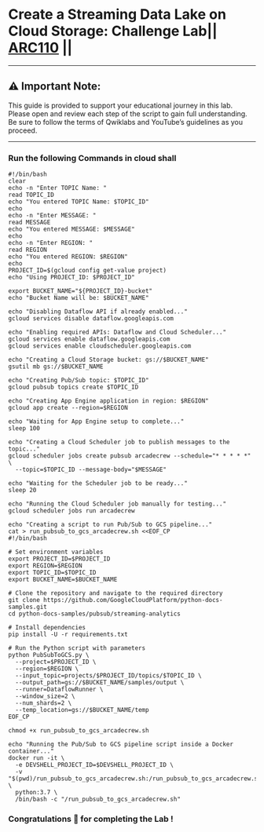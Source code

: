 # Create a Streaming Data Lake on Cloud Storage: Challenge Lab|| [ARC110](https://www.cloudskillsboost.google/course_templates/705/labs/461631) ||
---
## ⚠️ **Important Note:**
This guide is provided to support your educational journey in this lab. Please open and review each step of the script to gain full understanding. Be sure to follow the terms of Qwiklabs and YouTube’s guidelines as you proceed.

---
### Run the following Commands in cloud shall
```
#!/bin/bash
clear
echo -n "Enter TOPIC Name: "
read TOPIC_ID
echo "You entered TOPIC Name: $TOPIC_ID"
echo
echo -n "Enter MESSAGE: "
read MESSAGE
echo "You entered MESSAGE: $MESSAGE"
echo
echo -n "Enter REGION: "
read REGION
echo "You entered REGION: $REGION"
echo
PROJECT_ID=$(gcloud config get-value project)
echo "Using PROJECT_ID: $PROJECT_ID"

export BUCKET_NAME="${PROJECT_ID}-bucket"
echo "Bucket Name will be: $BUCKET_NAME"

echo "Disabling Dataflow API if already enabled..."
gcloud services disable dataflow.googleapis.com

echo "Enabling required APIs: Dataflow and Cloud Scheduler..."
gcloud services enable dataflow.googleapis.com
gcloud services enable cloudscheduler.googleapis.com

echo "Creating a Cloud Storage bucket: gs://$BUCKET_NAME"
gsutil mb gs://$BUCKET_NAME

echo "Creating Pub/Sub topic: $TOPIC_ID"
gcloud pubsub topics create $TOPIC_ID

echo "Creating App Engine application in region: $REGION"
gcloud app create --region=$REGION

echo "Waiting for App Engine setup to complete..."
sleep 100

echo "Creating a Cloud Scheduler job to publish messages to the topic..."
gcloud scheduler jobs create pubsub arcadecrew --schedule="* * * * *" \
  --topic=$TOPIC_ID --message-body="$MESSAGE"

echo "Waiting for the Scheduler job to be ready..."
sleep 20

echo "Running the Cloud Scheduler job manually for testing..."
gcloud scheduler jobs run arcadecrew

echo "Creating a script to run Pub/Sub to GCS pipeline..."
cat > run_pubsub_to_gcs_arcadecrew.sh <<EOF_CP
#!/bin/bash

# Set environment variables
export PROJECT_ID=$PROJECT_ID
export REGION=$REGION
export TOPIC_ID=$TOPIC_ID
export BUCKET_NAME=$BUCKET_NAME

# Clone the repository and navigate to the required directory
git clone https://github.com/GoogleCloudPlatform/python-docs-samples.git
cd python-docs-samples/pubsub/streaming-analytics

# Install dependencies
pip install -U -r requirements.txt

# Run the Python script with parameters
python PubSubToGCS.py \
  --project=$PROJECT_ID \
  --region=$REGION \
  --input_topic=projects/$PROJECT_ID/topics/$TOPIC_ID \
  --output_path=gs://$BUCKET_NAME/samples/output \
  --runner=DataflowRunner \
  --window_size=2 \
  --num_shards=2 \
  --temp_location=gs://$BUCKET_NAME/temp
EOF_CP

chmod +x run_pubsub_to_gcs_arcadecrew.sh

echo "Running the Pub/Sub to GCS pipeline script inside a Docker container..."
docker run -it \
  -e DEVSHELL_PROJECT_ID=$DEVSHELL_PROJECT_ID \
  -v "$(pwd)/run_pubsub_to_gcs_arcadecrew.sh:/run_pubsub_to_gcs_arcadecrew.sh" \
  python:3.7 \
  /bin/bash -c "/run_pubsub_to_gcs_arcadecrew.sh"
  ```

### Congratulations 🎉 for completing the Lab !